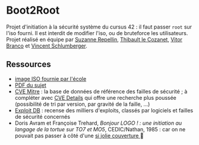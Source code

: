 # Boot2Root
Projet d'initiation à la sécurité système du cursus 42 : il faut passer `root` sur l'iso fourni. Il est interdit de modifier l'iso, ou de bruteforce les utilisateurs.  
Projet réalisé en équipe par [Suzanne Repellin](https://github.com/SuzanneRepellin), [Thibault le Cozanet](https://github.com/lazareus-dev), [Vitor Branco](https://github.com/vbranco) et [Vincent Schlumberger](https://github.com/vischlum).

## Ressources
- [image ISO fournie par l'école](http://dl.42.fr/BornToSecHackMe-v1.1.iso)
- [PDF du sujet](boot2root.fr.pdf)
- [CVE Mitre](https://cve.mitre.org/) : la base de données de référence des failles de sécurité ; à compléter avec [CVE Details](https://www.cvedetails.com/) qui offre une recherche plus poussée (possibilité de tri par version, par gravité de la faille, ...)
- [Exploit DB](https://www.exploit-db.com/) : recense des milliers d'exploits, classés par logiciels et failles de sécurité concernés
- Doris Avram et Françoise Trehard, *Bonjour LOGO ! : une initiation au langage de la tortue sur TO7 et MO5*,  CEDIC/Nathan, 1985 : car on ne pouvait pas passer à côté d'une [si jolie couverture ](https://gallica.bnf.fr/ark:/12148/bpt6k33302477/f1.image.texteImage) :turtle: